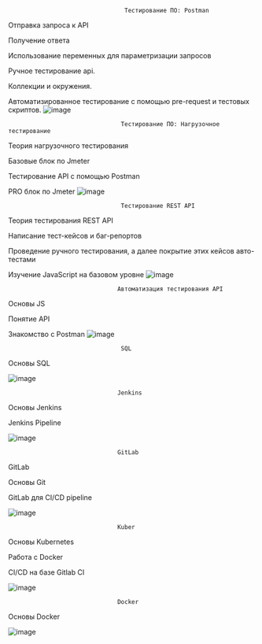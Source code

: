                                      Тестирование ПО: Postman

Отправка запроса к API

Получение ответа

Использование переменных для параметризации запросов

Ручное тестирование api.

Коллекции и окружения.

Автоматизированное тестирование с помощью pre-request и тестовых скриптов.
![image](https://github.com/Zhirkin22/Sert/assets/163585803/a321b95b-e0c8-4961-b1b8-c29c72159e4a)


                                    Тестирование ПО: Нагрузочное тестирование

Теория нагрузочного тестирования

Базовые блок по Jmeter

Тестирование API с помощью Postman

PRO блок по Jmeter
![image](https://github.com/Zhirkin22/Sert/assets/163585803/5f69f3ab-d1f5-4ee0-920b-e4c2cc237c18)


                                    Тестирование REST API

Теория тестирования REST API

Написание тест-кейсов и баг-репортов

Проведение ручного тестирования, а далее покрытие этих кейсов авто-тестами

Изучение JavaScript на базовом уровне
![image](https://github.com/Zhirkin22/Sert/assets/163585803/1aab3f2d-b9ff-4f58-bcb8-4429ede3c508)


                                   Автоматизация тестирования API

Основы JS

Понятие API

Знакомство с Postman
![image](https://github.com/Zhirkin22/Sert/assets/163585803/e6960680-4f23-4d73-8db8-26719a72056e)


                                    SQL

Основы SQL

![image](https://github.com/Zhirkin22/Sert/assets/163585803/c45ee289-dd1b-4500-9cdc-363f815d1d13)


                                   Jenkins

Основы Jenkins

Jenkins Pipeline

![image](https://github.com/Zhirkin22/Sert/assets/163585803/60dc1188-79cd-4bc3-90f3-7af49dbfdee1)


                                   GitLab

GitLab

Основы Git

GitLab для CI/CD pipeline

![image](https://github.com/Zhirkin22/Sert/assets/163585803/465ea2d3-3f54-4c97-b5fb-91b081c0e0b9)


                                   Kuber

Основы Kubernetes

Работа с Docker

CI/CD на базе Gitlab CI

![image](https://github.com/Zhirkin22/Sert/assets/163585803/5d8313c2-ce9c-41d6-b38c-7718c20dee79)


                                   Docker

Основы Docker 

![image](https://github.com/Zhirkin22/Sert/assets/163585803/17224b9e-83a0-47b0-a7ac-a57b7dc7ee1e)









